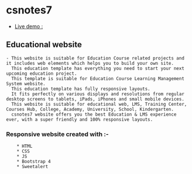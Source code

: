 # csnotes7

* [Live demo :](#jabir7699.github.io/csnotes7)
## Educational website
    - This website is suitable for Education Course related projects and it includes web elements which helps you to build your own site.
      This education template has everything you need to start your next upcoming education project.
      This template is suitable for Education Course Learning Management System website.
      This education template has fully responsive layouts. 
      It fits perfectly on various displays and resolutions from regular desktop screens to tablets, iPads, iPhones and small mobile devices.
      This website is suitable for educational web, LMS, Training Center, Courses Hub, College, Academy, University, School, Kindergarten.
      csnotes7 website offers you the best Education & LMS experience ever, with a super friendly and 100% responsive layouts.

### Responsive website created with :-
        * HTML
        * CSS
        * JS
        * Bootstrap 4
        * Sweetalert
